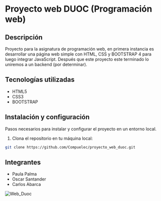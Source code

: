 # Proyecto web DUOC (Programación web)

## Descripción

Proyecto para la asignatura de programación web, en primera instancia es desarrollar una página web simple con HTML, CSS y BOOTSTRAP 4 para luego integrar JavaScript. Después que este proyecto este terminado lo uniremos a un backend (por determinar).

## Tecnologías utilizadas

- HTML5
- CSS3
- BOOTSTRAP

## Instalación y configuración

Pasos necesarios para instalar y configurar el proyecto en un entorno local.

1. Clona el repositorio en tu máquina local:

```bash
git clone https://github.com/Compuelec/proyecto_web_duoc.git
```
## Integrantes

- Paula Palma
- Oscar Santander
- Carlos Abarca


![Web_Duoc](https://github.com/Compuelec/proyecto_web_duoc/assets/105996405/914883d2-10f1-4a55-a889-16495736aab7)

